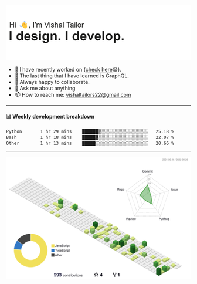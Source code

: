 ![Hi, I'm Vishal Tailor. I design. I develop.](https://github.com/vishaltailors/vishaltailors/blob/main/header.png?raw=true)

- 🔭 I have recently worked on ([check here](https://vishaltailor.com)😁).
- 🌱 The last thing that I have learned is GraphQL.
- 👯 Always happy to collaborate.
- 💬 Ask me about anything
- 📫 How to reach me: <a href="mailto:vishaltailors22@gmail.com">vishaltailors22@gmail.com</a>

<hr /> 
<h4>📊 Weekly development breakdown</h4>
<!--START_SECTION:waka-->

```text
Python       1 hr 29 mins    ██████▒░░░░░░░░░░░░░░░░░░   25.18 %
Bash         1 hr 18 mins    █████▓░░░░░░░░░░░░░░░░░░░   22.07 %
Other        1 hr 13 mins    █████░░░░░░░░░░░░░░░░░░░░   20.66 %
```

<!--END_SECTION:waka-->
<hr /> 

![](./profile-3d-contrib/profile-green-animate.svg)
